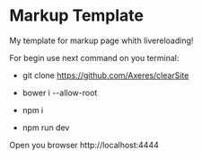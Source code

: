 # Markup Template

My template for markup page whith livereloading!

For begin use next command on you terminal:

- git clone https://github.com/Axeres/clearSite
- bower i --allow-root
- npm i

- npm run dev

Open you browser http://localhost:4444



